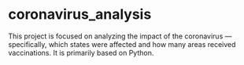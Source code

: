 # coronavirus_analysis
This project is focused on analyzing the impact of the coronavirus — specifically, which states were affected and how many areas received vaccinations. It is primarily based on Python.
